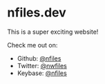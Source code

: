 # nfiles.dev
This is a super exciting website!

Check me out on:
- Github: [@nfiles](https://github.com/nfiles)
- Twitter: [@nwfiles](https://twitter.com/nwfiles)
- Keybase: [@nfiles](https://keybase.io/nfiles)
